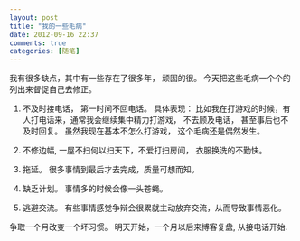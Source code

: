 ```yaml
---
layout: post
title: "我的一些毛病"
date: 2012-09-16 22:37
comments: true
categories: [随笔]
---
```


我有很多缺点，其中有一些存在了很多年， 顽固的很。 今天把这些毛病一个个的列出来督促自己去修正。 

1. 不及时接电话， 第一时间不回电话。
   具体表现： 比如我在打游戏的时候，有人打电话来，通常我会继续集中精力打游戏， 不去顾及电话， 甚至事后也不及时回复。 虽然我现在基本不怎么打游戏，
   这个毛病还是偶然发生。

2. 不修边幅, 一屋不扫何以扫天下，不爱打扫房间， 衣服换洗的不勤快。
3. 拖延。 很多事情到最后才去完成，质量可想而知。 
4. 缺乏计划。 事情多的时候会像一头苍蝇。
5. 逃避交流。 有些事情感觉争辩会很累就主动放弃交流，从而导致事情恶化。

争取一个月改变一个坏习惯。 明天开始，一个月以后来博客复盘, 从接电话开始. 
